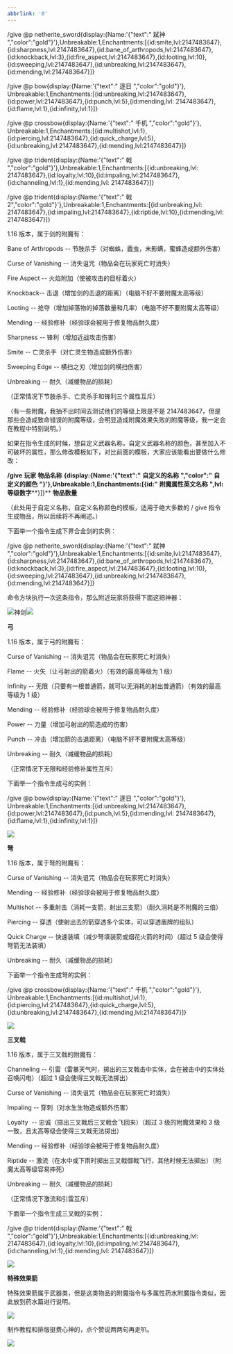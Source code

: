 ```yaml
---
abbrlink: '0'
---
```


/give @p netherite_sword{display:{Name:'{"text":" 弑神 ","color":"gold"}'},Unbreakable:1,Enchantments:[{id:smite,lvl:2147483647},{id:sharpness,lvl:2147483647},{id:bane_of_arthropods,lvl:2147483647},{id:knockback,lvl:3},{id:fire_aspect,lvl:2147483647},{id:looting,lvl:10},{id:sweeping,lvl:2147483647},{id:unbreaking,lvl:2147483647},{id:mending,lvl:2147483647}]}

/give @p bow{display:{Name:'{"text":" 逐日 ","color":"gold"}'}, Unbreakable:1,Enchantments:[{id:unbreaking,lvl:2147483647},{id:power,lvl:2147483647},{id:punch,lvl:5},{id:mending,lvl: 2147483647},{id:flame,lvl:1},{id:infinity,lvl:1}]}

/give @p crossbow{display:{Name:'{"text":" 千机 ","color":"gold"}'}, Unbreakable:1,Enchantments:[{id:multishot,lvl:1},{id:piercing,lvl:2147483647},{id:quick_charge,lvl:5},{id:unbreaking,lvl:2147483647},{id:mending,lvl:2147483647}]}


/give @p trident{display:{Name:'{"text":" 戟 ","color":"gold"}'},Unbreakable:1,Enchantments:[{id:unbreaking,lvl: 2147483647},{id:loyalty,lvl:10},{id:impaling,lvl:2147483647},{id:channeling,lvl:1},{id:mending,lvl: 2147483647}]}

/give @p trident{display:{Name:'{"text":" 戟2","color":"gold"}'},Unbreakable:1,Enchantments:[{id:unbreaking,lvl: 2147483647},{id:impaling,lvl:2147483647},{id:riptide,lvl:10},{id:mending,lvl: 2147483647}]}

1.16 版本，属于剑的附魔有：

Bane of Arthropods -- 节肢杀手（对蜘蛛，蠹虫，末影螨，蜜蜂造成额外伤害）

Curse of Vanishing -- 消失诅咒（物品会在玩家死亡时消失）

Fire Aspect -- 火焰附加（使被攻击的目标着火）

Knockback-- 击退（增加剑的击退的距离）（电脑不好不要附魔太高等级）

Looting -- 抢夺（增加掉落物的掉落数量和几率）（电脑不好不要附魔太高等级）

Mending -- 经验修补（经验球会被用于修复物品耐久度）

Sharpness -- 锋利（增加近战攻击伤害）

Smite -- 亡灵杀手（对亡灵生物造成额外伤害）

Sweeping Edge -- 横扫之刃（增加剑的横扫伤害）

Unbreaking -- 耐久（减缓物品的损耗）

（正常情况下节肢杀手、亡灵杀手和锋利三个属性互斥）

（有一些附魔，我抽不出时间去测试他们的等级上限是不是 2147483647，但是那些会造成致命错误的附魔等级，会明显造成附魔效果失败的附魔等级，我一定会在教程中特别说明。）

如果在指令生成的时候，想自定义武器名称，自定义武器名称的颜色，甚至加入不可破坏的属性，那么修改模板如下，对比前面的模板，大家应该能看出要做什么修改：

**/give** **玩家** **物品名称** **{display:{Name:'{"text":"** **自定义的名称** **","color":"** **自定义的颜色** **"}'},Unbreakable:1,Enchantments:[{id:"** **附魔属性英文名称** **",lvl:** **等级数字****}]}** **物品数量**

（此处用于自定义名称，自定义名称颜色的模板，适用于绝大多数的 / give 指令生成物品，所以后续将不再阐述。）

下面举一个指令生成下界合金剑的实例：

/give @p netherite_sword{display:{Name:'{"text":" 弑神 ","color":"gold"}'},Unbreakable:1,Enchantments:[{id:smite,lvl:2147483647},{id:sharpness,lvl:2147483647},{id:bane_of_arthropods,lvl:2147483647},{id:knockback,lvl:3},{id:fire_aspect,lvl:2147483647},{id:looting,lvl:10},{id:sweeping,lvl:2147483647},{id:unbreaking,lvl:2147483647},{id:mending,lvl:2147483647}]}

命令方块执行一次这条指令，那么附近玩家将获得下面这把神器：

![](http://i0.hdslb.com/bfs/article/2f5f85beb35d17cff44beaa801a2d05f51d53143.png@942w_531h_progressive.webp)神剑![](http://i0.hdslb.com/bfs/article/4adb9255ada5b97061e610b682b8636764fe50ed.png)

**弓**

1.16 版本，属于弓的附魔有：

Curse of Vanishing -- 消失诅咒（物品会在玩家死亡时消失）

Flame -- 火矢（让弓射出的箭着火）（有效的最高等级为 1 级）

Infinity -- 无限（只要有一根普通箭，就可以无消耗的射出普通箭）（有效的最高等级为 1 级）

Mending -- 经验修补（经验球会被用于修复物品耐久度）

Power -- 力量（增加弓射出的箭造成的伤害）

Punch -- 冲击（增加箭的击退距离）（电脑不好不要附魔太高等级）

Unbreaking -- 耐久（减缓物品的损耗）

（正常情况下无限和经验修补属性互斥）

下面举一个指令生成弓的实例：

/give @p bow{display:{Name:'{"text":" 逐日 ","color":"gold"}'}, Unbreakable:1,Enchantments:[{id:unbreaking,lvl:2147483647},{id:power,lvl:2147483647},{id:punch,lvl:5},{id:mending,lvl: 2147483647},{id:flame,lvl:1},{id:infinity,lvl:1}]}

![](http://i0.hdslb.com/bfs/article/4adb9255ada5b97061e610b682b8636764fe50ed.png)

**弩**

1.16 版本，属于弩的附魔有：

Curse of Vanishing -- 消失诅咒（物品会在玩家死亡时消失）

Mending -- 经验修补（经验球会被用于修复物品耐久度）

Multishot -- 多重射击（消耗一支箭，射出三支箭）（耐久消耗是不附魔的三倍）

Piercing -- 穿透（使射出去的箭穿透多个实体，可以穿透盾牌的组队）

Quick Charge -- 快速装填（减少弩填装箭或烟花火箭的时间）（超过 5 级会使得弩箭无法装填）

Unbreaking -- 耐久（减缓物品的损耗）

下面举一个指令生成弩的实例：

/give @p crossbow{display:{Name:'{"text":" 千机 ","color":"gold"}'}, Unbreakable:1,Enchantments:[{id:multishot,lvl:1},{id:piercing,lvl:2147483647},{id:quick_charge,lvl:5},{id:unbreaking,lvl:2147483647},{id:mending,lvl:2147483647}]}

![](http://i0.hdslb.com/bfs/article/4adb9255ada5b97061e610b682b8636764fe50ed.png)

**三叉戟**

1.16 版本，属于三叉戟的附魔有：

Channeling -- 引雷（雷暴天气时，掷出的三叉戟击中实体，会在被击中的实体处召唤闪电）（超过 1 级会使得三叉戟无法掷出）

Curse of Vanishing -- 消失诅咒（物品会在玩家死亡时消失）

Impaling -- 穿刺（对水生生物造成额外伤害）

Loyalty  -- 忠诚（掷出三叉戟后三叉戟会飞回来）（超过 3 级的附魔效果和 3 级一致，且太高等级会使得三叉戟无法掷出）

Mending -- 经验修补（经验球会被用于修复物品耐久度）

Riptide -- 激流（在水中或下雨时掷出三叉戟御戟飞行，其他时候无法掷出）（附魔太高等级容易摔死）

Unbreaking -- 耐久（减缓物品的损耗）

（正常情况下激流和引雷互斥）

下面举一个指令生成三叉戟的实例：

/give @p trident{display:{Name:'{"text":" 戟 ","color":"gold"}'},Unbreakable:1,Enchantments:[{id:unbreaking,lvl: 2147483647},{id:loyalty,lvl:10},{id:impaling,lvl:2147483647},{id:channeling,lvl:1},{id:mending,lvl: 2147483647}]}

![](http://i0.hdslb.com/bfs/article/4adb9255ada5b97061e610b682b8636764fe50ed.png)

**特殊效果箭**

特殊效果箭属于武器类，但是这类物品的附魔指令与多属性药水附魔指令类似，因此放到药水篇进行说明。

![](http://i0.hdslb.com/bfs/article/4adb9255ada5b97061e610b682b8636764fe50ed.png)

制作教程和排版挺费心神的，点个赞说两两句再走叭。

![](http://i0.hdslb.com/bfs/article/02db465212d3c374a43c60fa2625cc1caeaab796.png)